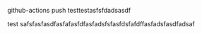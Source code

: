 github-actions push testtestasfsfdadsasdf

test safsfasfasdfasfafasfdfasfadsfsfasfdsfafdffasfadsfasdfadsaf